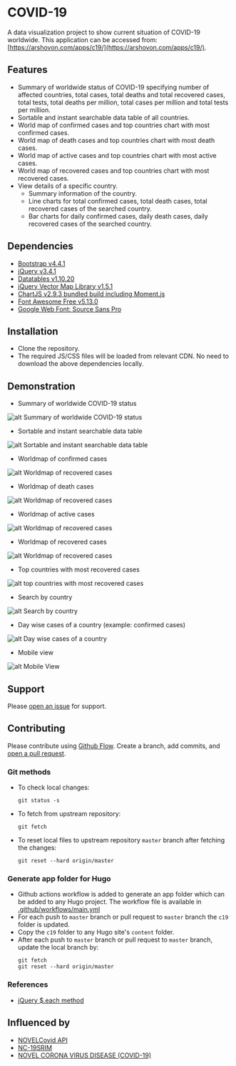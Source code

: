 # COVID-19

A data visualization project to show current situation of COVID-19 worldwide. This application can be accessed from: [https://arshovon.com/apps/c19/](https://arshovon.com/apps/c19/).

## Features
- Summary of worldwide status of COVID-19 specifying number of affected countries, total cases, total deaths and total recovered cases, total tests, total deaths per million, total cases per million and total tests per million.
- Sortable and instant searchable data table of all countries.
- World map of confirmed cases and top countries chart with most confirmed cases.
- World map of death cases and top countries chart with most death cases.
- World map of active cases and top countries chart with most active cases.
- World map of recovered cases and top countries chart with most recovered cases.
- View details of a specific country.
    - Summary information of the country.
    - Line charts for total confirmed cases, total death cases, total recovered cases of the searched country.
    - Bar charts for daily confirmed cases, daily death cases, daily recovered cases of the searched country.

## Dependencies

- [Bootstrap v4.4.1](https://getbootstrap.com/docs/4.4/getting-started/introduction/)
- [jQuery v3.4.1](https://jquery.com/)
- [Datatables v1.10.20](https://datatables.net/)
- [jQuery Vector Map Library v1.5.1](https://github.com/10bestdesign/jqvmap)
- [ChartJS v2.9.3 bundled build including Moment.js](https://www.chartjs.org/)
- [Font Awesome Free v5.13.0](https://fontawesome.com)
- [Google Web Font: Source Sans Pro](https://fonts.google.com/specimen/Source+Sans+Pro)

## Installation

- Clone the repository.
- The required JS/CSS files will be loaded from relevant CDN. No need to download the above dependencies locally.

## Demonstration

- Summary of worldwide COVID-19 status

![alt Summary of worldwide COVID-19 status](/screenshots/summary.png?style=center)

- Sortable and instant searchable data table

![alt Sortable and instant searchable data table](/screenshots/data_table.png?style=center)

- Worldmap of confirmed cases

![alt Worldmap of recovered cases](/screenshots/confirmed_world_map.png?style=center)

- Worldmap of death cases

![alt Worldmap of recovered cases](/screenshots/deaths_world_map.png?style=center)

- Worldmap of active cases

![alt Worldmap of recovered cases](/screenshots/active_world_map.png?style=center)

- Worldmap of recovered cases

![alt Worldmap of recovered cases](/screenshots/recovered_world_map.png?style=center)

- Top countries with most recovered cases

![alt top countries with most recovered cases](/screenshots/top_countries_with_most_recovered_cases.png?style=center)

- Search by country

![alt Search by country](/screenshots/search_by_country.png?style=center)

- Day wise cases of a country (example: confirmed cases)

![alt Day wise cases of a country](/screenshots/country_wise_daily_confirmed_case.png?style=center)


- Mobile view

![alt Mobile View](/screenshots/mobile.png?style=center)

## Support

Please [open an issue](https://github.com/arsho/COVID-19/issues/new) for support.

## Contributing

Please contribute using [Github Flow](https://guides.github.com/introduction/flow/). Create a branch, add commits, and [open a pull request](https://github.com/arsho/COVID-19/compare/).

### Git methods

- To check local changes:
  ```
  git status -s
  ```
- To fetch from upstream repository:
  ```
  git fetch
  ```
- To reset local files to upstream repository `master` branch after fetching the changes:
  ```
  git reset --hard origin/master
  ```

### Generate app folder for Hugo

- Github actions workflow is added to generate an app folder which can be added to any Hugo project. The workflow file is available in [.github/workflows/main.yml](.github/workflows/main.yml)
- For each push to `master` branch or pull request to `master` branch the `c19` folder is updated.
- Copy the `c19` folder to any Hugo site's `content` folder.
- After each push to `master` branch or pull request to `master` branch, update the local branch by:
  ```
  git fetch
  git reset --hard origin/master
  ```

### References

- [jQuery $.each method](https://api.jquery.com/jquery.each/)


## Influenced by

- [NOVELCovid API](https://corona.lmao.ninja/)
- [NC-19SRIM](https://www.smreza.com/projects/covid-19/)
- [NOVEL CORONA VIRUS DISEASE \(COVID-19\)](http://corona.drmwahiduzzaman.info/)
